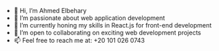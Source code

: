 - 👋 Hi, I’m Ahmed Elbehary
- 👀 I’m passionate about web application development
- 🌱 I’m currently honing my skills in React.js for front-end development
- 💞️ I’m open to collaborating on exciting web development projects
- 📫 Feel free to reach me at: +20 101 026 0743
<!---
AhmedElbehary-Dev/AhmedElbehary-Dev is a ✨ special ✨ repository because its `README.md` (this file) appears on your GitHub profile.
You can click the Preview link to take a look at your changes.
--->
